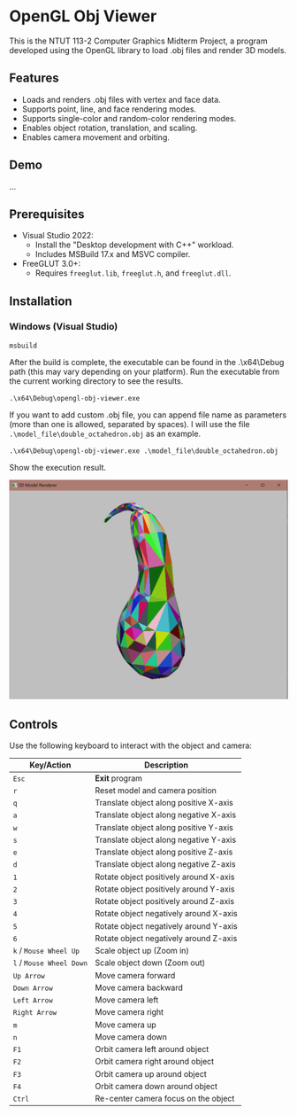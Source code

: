 # OpenGL Obj Viewer

This is the NTUT 113-2 Computer Graphics Midterm Project, a program developed using the OpenGL library to load .obj files and render 3D models.

## Features

- Loads and renders .obj files with vertex and face data.
- Supports point, line, and face rendering modes.
- Supports single-color and random-color rendering modes.
- Enables object rotation, translation, and scaling.
- Enables camera movement and orbiting.

## Demo

...

## Prerequisites

- Visual Studio 2022:
  - Install the "Desktop development with C++" workload.
  - Includes MSBuild 17.x and MSVC compiler.
- FreeGLUT 3.0+:
  - Requires `freeglut.lib`, `freeglut.h`, and `freeglut.dll`.

## Installation

### Windows (Visual Studio)

```shell
msbuild
```

After the build is complete, the executable can be found in the .\x64\Debug path (this may vary depending on your platform). Run the executable from the current working directory to see the results.

```shell
.\x64\Debug\opengl-obj-viewer.exe
```

If you want to add custom .obj file, you can append file name as parameters (more than one is allowed, separated by spaces). I will use the file `.\model_file\double_octahedron.obj` as an example.

```shell
.\x64\Debug\opengl-obj-viewer.exe .\model_file\double_octahedron.obj
```

Show the execution result.

![alt text](./demo/execution_result.png)

## Controls

Use the following keyboard to interact with the object and camera:

| Key/Action             | Description                                 |
| ---------------------- | ------------------------------------------- |
| `Esc`                  | **Exit** program                            |
| `r`                    | Reset model and camera position             |
| `q`                    | Translate object along positive X-axis      |
| `a`                    | Translate object along negative X-axis      |
| `w`                    | Translate object along positive Y-axis      |
| `s`                    | Translate object along negative Y-axis      |
| `e`                    | Translate object along positive Z-axis      |
| `d`                    | Translate object along negative Z-axis      |
| `1`                    | Rotate object positively around X-axis      |
| `2`                    | Rotate object positively around Y-axis      |
| `3`                    | Rotate object positively around Z-axis      |
| `4`                    | Rotate object negatively around X-axis      |
| `5`                    | Rotate object negatively around Y-axis      |
| `6`                    | Rotate object negatively around Z-axis      |
| `k` / `Mouse Wheel Up`   | Scale object up (Zoom in)                   |
| `l` / `Mouse Wheel Down` | Scale object down (Zoom out)                |
| `Up Arrow`             | Move camera forward                         |
| `Down Arrow`           | Move camera backward                        |
| `Left Arrow`           | Move camera left                            |
| `Right Arrow`          | Move camera right                           |
| `m`                    | Move camera up                              |
| `n`                    | Move camera down                            |
| `F1`                   | Orbit camera left around object             |
| `F2`                   | Orbit camera right around object            |
| `F3`                   | Orbit camera up around object               |
| `F4`                   | Orbit camera down around object             |
| `Ctrl`                 | Re-center camera focus on the object        |

